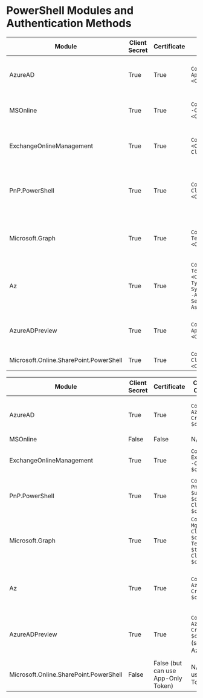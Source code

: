 # PowerShell Modules and Authentication Methods

| Module                                  | Client Secret | Certificate | Connect with Client Secret                                                                                         | Connect with Certificate                                                                                          |
|-----------------------------------------|---------------|-------------|--------------------------------------------------------------------------------------------------------------------|--------------------------------------------------------------------------------------------------------------------|
| AzureAD                                 | True          | True        | `Connect-AzureAD -TenantId <TenantId> -ApplicationId <ClientId> -ClientSecret <ClientSecret>`                     | `Connect-AzureAD -TenantId <TenantId> -ApplicationId <ClientId> -CertificateThumbprint <Thumbprint>`               |
| MSOnline                                | True          | True        | `Connect-MsolService -TenantId <TenantId> -ClientId <ClientId> -ClientSecret <ClientSecret>`                     | `Connect-MsolService -TenantId <TenantId> -ClientId <ClientId> -CertificateThumbprint <Thumbprint>`               |
| ExchangeOnlineManagement                | True          | True        | `Connect-ExchangeOnline -ClientId <ClientId> -TenantId <TenantId> -ClientSecret <ClientSecret>`                  | `Connect-ExchangeOnline -ClientId <ClientId> -TenantId <TenantId> -CertificateThumbprint <Thumbprint>`            |
| PnP.PowerShell                          | True          | True        | `Connect-PnPOnline -Url <SiteUrl> -ClientId <ClientId> -ClientSecret <ClientSecret> -Tenant <TenantId>`          | `Connect-PnPOnline -Url <SiteUrl> -ClientId <ClientId> -CertificatePath <CertPath> -Tenant <TenantId> -Thumbprint <Thumbprint>` |
| Microsoft.Graph                         | True          | True        | `Connect-Graph -ClientId <ClientId> -TenantId <TenantId> -ClientSecret <ClientSecret>`                            | `Connect-Graph -ClientId <ClientId> -TenantId <TenantId> -CertificateThumbprint <Thumbprint> -CertificatePath <CertPath>` |
| Az                                      | True          | True        | `Connect-AzAccount -ServicePrincipal -Tenant <TenantId> -ApplicationId <ClientId> -Credential (New-Object -TypeName System.Management.Automation.PSCredential -ArgumentList "<ClientId>", (ConvertTo-SecureString -String "<ClientSecret>" -AsPlainText -Force))` | `Connect-AzAccount -ServicePrincipal -Tenant <TenantId> -ApplicationId <ClientId> -CertificateThumbprint <Thumbprint>` |
| AzureADPreview                          | True          | True        | `Connect-AzureAD -TenantId <TenantId> -ApplicationId <ClientId> -ClientSecret <ClientSecret>`                     | `Connect-AzureAD -TenantId <TenantId> -ApplicationId <ClientId> -CertificateThumbprint <Thumbprint>`               |
| Microsoft.Online.SharePoint.PowerShell  | True          | True        | `Connect-SPOService -Url <AdminSiteUrl> -ClientId <ClientId> -ClientSecret <ClientSecret>`


| Module | Client Secret | Certificate | Connect with Client Secret | Connect with Certificate |
| --- | --- | --- | --- | --- |
| AzureAD | True | True | `Connect-AzureAD -Credential $credential` | `Connect-AzureAD -TenantId $tenantId -ApplicationId $applicationId -CertificateThumbprint $thumbprint` |
| MSOnline | False | False | N/A | N/A |
| ExchangeOnlineManagement | True | True | `Connect-ExchangeOnline -Credential $credential` | `Connect-ExchangeOnline -CertificateFilePath $path -AppId $appId -Organization $org` |
| PnP.PowerShell | True | True | `Connect-PnPOnline -Url $url -ClientId $clientId -ClientSecret $clientSecret` | `Connect-PnPOnline -Url $url -ClientId $clientId -CertificatePath $path` |
| Microsoft.Graph | True | True | `Connect-MgGraph -ClientID $clientId -TenantID $tenantId -ClientSecret $clientSecret` | `Connect-MgGraph -ClientID $clientId -TenantID $tenantId -CertificateThumbprint $thumbprint` |
| Az | True | True | `Connect-AzAccount -Credential $credential` | `Connect-AzAccount -ServicePrincipal -TenantId $tenantId -ApplicationId $applicationId -CertificateThumbprint $thumbprint` |
| AzureADPreview | True | True | `Connect-AzureAD -Credential $credential`  (same as AzureAD)  | `Connect-AzureAD -TenantId $tenantId -ApplicationId $applicationId -CertificateThumbprint $thumbprint` (same as AzureAD) |
| Microsoft.Online.SharePoint.PowerShell | False | False  (but can use App-Only Token)  | N/A  (but can use App-Only Token)  | N/A  (but can use App-Only Token) |
